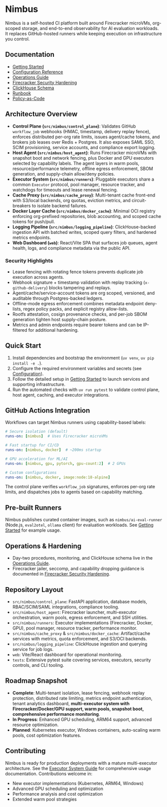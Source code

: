 # Nimbus

Nimbus is a self-hosted CI platform built around Firecracker microVMs, org-scoped storage, and end-to-end observability for AI evaluation workloads. It replaces GitHub-hosted runners while keeping execution on infrastructure you control.

## Documentation

- [Getting Started](docs/getting-started.md)
- [Configuration Reference](docs/configuration.md)
- [Operations Guide](docs/operations.md)
- [Firecracker Security Hardening](docs/FIRECRACKER_SECURITY.md)
- [ClickHouse Schema](docs/CLICKHOUSE_SCHEMA.md)
- [Runbook](docs/runbook.md)
- [Policy-as-Code](docs/policy-as-code.md)

## Architecture Overview

- **Control Plane (`src/nimbus/control_plane`)**: Validates GitHub `workflow_job` webhooks (HMAC, timestamp, delivery replay fence), enforces distributed per-org rate limits, issues agent/cache tokens, and brokers job leases over Redis + Postgres. It also exposes SAML SSO, SCIM provisioning, service accounts, and compliance export logging.
- **Host Agent (`src/nimbus/host_agent`)**: Runs Firecracker microVMs with snapshot boot and network fencing, plus Docker and GPU executors selected by capability labels. The agent layers in warm pools, resource/performance telemetry, offline egress enforcement, SBOM generation, and supply-chain allow/deny policies.
- **Executor System (`src/nimbus/runners`)**: Pluggable executors share a common `Executor` protocol, pool manager, resource tracker, and watchdogs for timeouts and lease renewal fencing.
- **Cache Proxy (`src/nimbus/cache_proxy`)**: Multi-tenant cache front-end with S3/local backends, org quotas, eviction metrics, and circuit-breakers to isolate backend failures.
- **Docker Layer Cache (`src/nimbus/docker_cache`)**: Minimal OCI registry enforcing org-prefixed repositories, blob accounting, and scoped cache tokens for push/pull.
- **Logging Pipeline (`src/nimbus/logging_pipeline`)**: ClickHouse-backed ingestion API with batched writes, scoped query filters, and hardened metrics endpoints.
- **Web Dashboard (`web`)**: React/Vite SPA that surfaces job queues, agent health, logs, and compliance metadata via the public API.

### Security Highlights

- Lease fencing with rotating fence tokens prevents duplicate job execution across agents.
- Webhook signature + timestamp validation with replay tracking (`x-github-delivery`) blocks tampering and replays.
- Agent/cache/service-account tokens are org scoped, versioned, and auditable through Postgres-backed ledgers.
- Offline-mode egress enforcement combines metadata endpoint deny-lists, regex policy packs, and explicit registry allow-lists.
- Rootfs attestation, cosign provenance checks, and per-job SBOM generation tighten host supply-chain posture.
- Metrics and admin endpoints require bearer tokens and can be IP-filtered for additional hardening.

## Quick Start

1. Install dependencies and bootstrap the environment (`uv venv`, `uv pip install -e .`).
2. Configure the required environment variables and secrets (see [Configuration](docs/configuration.md)).
3. Follow the detailed setup in [Getting Started](docs/getting-started.md) to launch services and supporting infrastructure.
4. Run the automated checks with `uv run pytest` to validate control plane, host agent, caching, and executor integrations.

## GitHub Actions Integration

Workflows can target Nimbus runners using capability-based labels:

```yaml
# Secure isolation (default)
runs-on: [nimbus]  # Uses Firecracker microVMs

# Fast startup for CI/CD
runs-on: [nimbus, docker]  # ~200ms startup

# GPU acceleration for ML/AI
runs-on: [nimbus, gpu, pytorch, gpu-count:2]  # 2 GPUs

# Custom configurations
runs-on: [nimbus, docker, image:node:18-alpine]
```

The control plane verifies `workflow_job` signatures, enforces per-org rate limits, and dispatches jobs to agents based on capability matching.

## Pre-built Runners

Nimbus publishes curated container images, such as `nimbus/ai-eval-runner` (Node.js, `eval2otel`, `ollama` client) for evaluation workloads. See [Getting Started](docs/getting-started.md#pre-built-job-runners) for example usage.

## Operations & Hardening

- Day-two procedures, monitoring, and ClickHouse schema live in the [Operations Guide](docs/operations.md).
- Firecracker jailer, seccomp, and capability dropping guidance is documented in [Firecracker Security Hardening](docs/FIRECRACKER_SECURITY.md).

## Repository Layout

- `src/nimbus/control_plane`: FastAPI application, database models, RBAC/SCIM/SAML integrations, compliance tooling.
- `src/nimbus/host_agent`: Firecracker launcher, multi-executor orchestration, warm pools, egress enforcement, and SSH utilities.
- `src/nimbus/runners`: Executor implementations (Firecracker, Docker, GPU), pool manager, resource tracker, performance monitor.
- `src/nimbus/cache_proxy` & `src/nimbus/docker_cache`: Artifact/cache services with metrics, quota enforcement, and S3/OCI backends.
- `src/nimbus/logging_pipeline`: ClickHouse ingestion and querying service for job logs.
- `web`: Vite/React dashboard for operational monitoring.
- `tests`: Extensive pytest suite covering services, executors, security controls, and CLI tooling.

## Roadmap Snapshot

- **Complete**: Multi-tenant isolation, lease fencing, webhook replay protection, distributed rate limiting, metrics endpoint authentication, tenant analytics dashboard, **multi-executor system with Firecracker/Docker/GPU support, warm pools, snapshot boot, comprehensive performance monitoring**.
- **In Progress**: Enhanced GPU scheduling, ARM64 support, advanced resource optimization.
- **Planned**: Kubernetes executor, Windows containers, auto-scaling warm pools, cost optimization features.

## Contributing

Nimbus is ready for production deployments with a mature multi-executor architecture. See the [Executor System Guide](docs/EXECUTOR_SYSTEM.md) for comprehensive usage documentation. Contributions welcome in:
- New executor implementations (Kubernetes, ARM64, Windows)
- Advanced GPU scheduling and optimization
- Performance analysis and cost optimization
- Extended warm pool strategies

